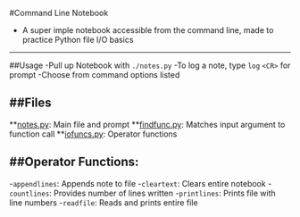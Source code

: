 #Command Line Notebook
- A super imple notebook accessible from the command line, made to practice Python file I/O basics
-------------------

##Usage
-Pull up Notebook with `./notes.py`
-To log a note, type `log` `<CR>` for prompt
-Choose from command options listed

##Files
-------------------

**[notes.py](notes.py): Main file and prompt
**[findfunc.py](findfunc.py): Matches input argument to function call
**[iofuncs.py](iofuncs.py): Operator functions

##Operator Functions:
-------------------
-`appendlines`: Appends note to file
-`cleartext`: Clears entire notebook
-`countlines`: Provides number of lines written
-`printlines`: Prints file with line numbers
-`readfile`: Reads and prints entire file

